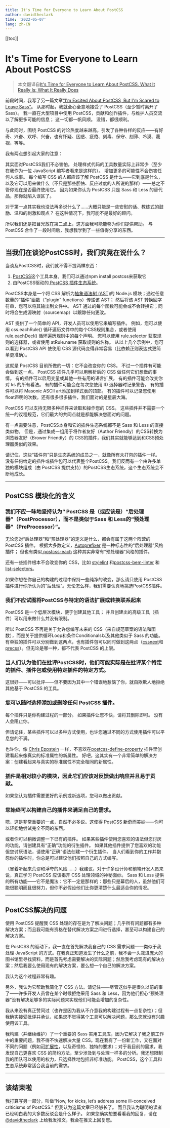 ```yaml
---
title: It's Time for Everyone to Learn About PostCSS
author: davidtheclark
time: '2022-05-07'
lang: zh-CN
---
```

[[toc]]
# It's Time for Everyone to Learn About PostCSS

> 本文翻译自[It's Time for Everyone to Learn About PostCSS. What It Really Is; What It Really Does](https://davidtheclark.com/its-time-for-everyone-to-learn-about-postcss/)

前段时间，我写了另一篇文章[“I'm Excited About PostCSS, But I'm Scared to Leave Sass”](https://davidtheclark.com/excited-about-postcss/)。 从那时起，我就全心全意地接受了 PostCSS（至少暂时离开了 Sass）。 我一直在大型项目中使用 PostCSS，贡献和创作插件，与维护人员交流以了解更多可能的信息； 这一切都一帆风顺。 没错，都很顺利。

与此同时，围绕 PostCSS 的讨论热度越来越高，引发了各种各样的反应——有好奇、兴奋、欢呼、兴奋，也有怀疑、困惑、疲倦、刻毒、保守、刻薄、冷漠、蔑视，等等。

我有两点想引起大家的注意：

其实面对PostCSS我们不必害怕。 处理样式代码的工具数量实际上非常少（至少在我作为一位 JavaScript 编写者看来是这样的）。 增加更多的可能性不会伤害任何人或事。
每个编写 CSS 的人都应该了解 PostCSS 是什么——它到底是什么，以及它可以用来做什么（不只是那些胆怯、反应过度的人所说的那样）——总之不管你现在是否最终使用它。 因为如果你认为 PostCSS 只是 Sass 和 Less 的替代品，那你就陷入误区了。

对于第一点其实我也没法再多说什么了……大概只能是一些安慰的话、教练式的鼓励、温和的刺激和观点？ 在这种情况下，我可能不是最好的顾问。

所以我们还是把目光放在第二点上，这方面我可能能够为你们提供帮助。 与 PostCSS 合作了一段时间后，我想我学到了一些值得分享的东西。

----

## 当我们在谈论PostCSS时，我们究竟在说什么？

当谈及PostCSS时，我们就不得不提两样东西：

1. [PostCSS](https://github.com/postcss/postcss)这个工具本身。我们可以通过npm install postcss来获取它
2. 由PostCSS驱动的[ PostCSS 插件生态系统](https://github.com/postcss/postcss#plugins)。

PostCSS本身是一个将 CSS 解析为[抽象语法树 (AST)](https://en.wikipedia.org/wiki/Abstract_syntax_tree)的 Node.js 模块；通过任意数量的“插件”函数（“plugin” functions）传递该 AST； 然后将该 AST 转换回字符串，您可以将其输出到文件中。 AST 通过的每个函数可能会或不会转换它；同时将会生成源映射（sourcemap）以跟踪任何更改。

AST 提供了一个简单的 API，开发人员可以使用它来编写插件。 例如，您可以使用 css.eachRule() 循环遍历文件中的每个CSS规则集合，或者使用 rule.eachDecl() 循环遍历规则中的每个声明。 您可以使用 rule.selector 获取规则的选择器，或者使用 atRule.name 获取规则的名称。 从以上几个示例中，您可以看到 PostCSS API 使使用 CSS 源代码变得非常容易（比依赖正则表达式更简单更准确）。

这就是 PostCSS 目前所做的一切：它不会改变你的 CSS。 不过一个插件有可能会做到这一点。 PostCSS 插件几乎可以用解析后的 CSS 做任何它们想做的事情。 有的插件可以启用变量或其他一些有用的语言扩展， 有的插件可能会改变你对 ks 的所有看法。 有的插件可能会在每次您使用 ID 选择器时记录警告。 有的插件可以将 Masonic ASCII  art添加到样式表的顶部。 有的插件可以记录您使用float声明的次数。还有很多很多插件，我们面对的是星辰大海。

PostCSS 可以支持无限多种插件来读取和操作您的 CSS。 这些插件并不需要一个统一的议程规范，它们最大的共同点就是都能解决您面对的问题。

有一点需要注意，PostCSS本身和它的插件生态系统都不是 Sass 和 Less 的直接类似物。 但是，通过集成一组用于将作者友好（Author Friendly）的CSS转换为浏览器友好（Brower Friendly）的 CSS的插件，我们其实就能够达到和CSS预处理器类似的效果。

请记住，这些“插件包”只是生态系统的成员之一，就像所有未打包的插件一样。 没有任何给定的插件或插件包可以代表整个PostCSS。我们反而有一个由许多单独的模块组成（由 PostCSS 提供支持）的PostCSS生态系统，这个生态系统会不断地成长。

----

## PostCSS 模块化的含义

### 我们不应一昧地坚持认为“ PostCSS 是（或应该是）“后处理器”（PostProcessor），而不是类似于Sass 和 Less的“预处理器”（PreProcessor）”。

无论您对“后处理器”和“预处理器”的定义是什么，都会有属于这两个阵营的 PostCSS 插件。 根据大多数定义，[Autoprefixer](https://github.com/postcss/autoprefixer) 是一种标志性的“后处理器”风格插件； 但也有类似[ postcss-each](https://github.com/outpunk/postcss-each) 这种其实非常有“预处理器”风格的插件。

还有一些插件根本不会改变你的 CSS，比如 [stylelint](https://stylelint.io/) 和[postcss-bem-linter](https://github.com/postcss/postcss-bem-linter) 和 [list-selectors](https://github.com/davidtheclark/list-selectors)。

如果你想在你自己的构建的过程中保持一些纯净的改变，那么请只使用 PostCSS 插件进行你所认为的“后处理”。无论怎么样，我们需要认真地挑选PostCSS插件。

### 我们不应试图将PostCSS与特定的语法扩展或转换联系起来

PostCSS 是一个低层次模块，便于创建其他工具； 并且创建出的高级工具（插件）可以用来做什么并没有限制。

所以 PostCSS 不再是关于允许您编写未来的 CSS（来自规范草案的语法和函数），而是关于提供循环Loop和条件Conditionals以及其他类似于 Sass 的功能。 有单独的插件可以分别做到这两点，也有插件包可以同时做到这两点（[cssnext](http://cssnext.io/)和[precss](https://github.com/jonathantneal/precss)）。但无论是哪一种，都不代表 PostCSS 的上限。

### 当人们认为他们在批评PostCSS时，他们可能实际是在批评某个特定的插件、插件包或使用特定插件的特定方式。

这很好——可以批评——但不要因为其中一个错误地惹恼了你，就自欺欺人地拒绝其他基于 PostCSS 的工具。

### 您可以随时选择添加或删除任何 PostCSS 插件。

每个插件只是你构建过程的一部分。 如果插件让您不快，请将其删除即可。 没有人会阻止你。

但请记住，某些插件可以以多种方式使用，也许您通过不同的方式使用插件可以平息您的不满。

也许你，像 [Chris Eppstein](https://twitter.com/chriseppstein/status/618515591582724096) 一样，不喜欢在[postcss-define-property](https://github.com/daleeidd/postcss-define-property) 插件里创建看起来像真实的标准属性的新属性。 好吧，这其实有一个非常简单的解决方案：创建看起来与真实的标准属性不完全相同的新属性。

### 插件是相对较小的模块，因此它们应该对反馈做出响应并且易于贡献。

如果您认为插件需要更好的示例或新选项，您可以做出贡献。

### 您始终可以构建自己的插件来满足自己的需求。

嗯，这是非常重要的一点，自然不必多说。这使得 PostCSS 新奇而美妙——你可以轻松地尝试完全不同的东西。

或者你可以稍微调整一下已有的插件。 如果某些插件使用您喜欢的语法但您讨厌的功能，请创建具有“正确”功能的衍生插件。 如果其他插件提供了您喜欢的功能但您讨厌语法，请使用“正确”语法创建一个衍生插件。 当人们看到你的工作并抱怨你的插件时，你总是可以建议他们按照自己的方式编写。

（冒着听起来荒谬和浮夸的风险……）我建议，对于许多设计师和前端开发人员来说，真正学习 PostCSS 应该揭开 CSS 处理领域的神秘面纱。 Sass 和 Less 提供的所有功能——它不是魔法：它不一定是那样的：那些只是幕后的人，虽然他们可能很聪明而且很努力，但你不必假设他们比你更清楚什么最适合你的情况。

----

## PostCSS解决的问题

使用 PostCSS 提醒我 CSS 处理的存在是为了解决问题；几乎所有问题都有多种解决方案；而且我可能有资格在替代解决方案之间进行选择，甚至可以构建自己的解决方案。

在 PostCSS 的驱动下，我一直在首先解决我自己的 CSS 需求问题——类似于我处理 JavaScript 的方式。在我真正知道发生了什么之前，我不会一头栽进庞大的图书馆里寻找资料，而是首先考虑需要解决的实际问题；然后我考虑现有的解决方案；然后我要么使用现有的解决方案，要么想一个自己的解决方案。

我认为这个过程非常有趣。

另外，我认为它帮助我简化了 CSS 方法。请记住——尽管这似乎是很久以前的事了——许多开发人员曾在某个时候拒绝采用 Sass 和 Less，因为他们担心“预处理器”没有解决足够多的实际问题来实现他们可能会增加的复杂性。

我从来没有真正赞同过（也许是因为我从不介意我的构建过程有一点复杂性）；但我确实接受批评并承认，如果您不觉得某个工具可以解决问题，那么您就没有兴趣使用该工具。

我构建（并继续维护）了一个重要的 Sass 实用工具库，因为它解决了我之前工作中的重要问题，我不得不快速解决大量 CSS。现在我有了一份新工作，又在面对不同的问题（例如[可扩展性](https://github.com/davidtheclark/scalable-css-reading-list)，以及奇怪的、独特的要求）；对于我目前的需求，我发现自己更喜欢 CSS 的简约方法，至少涉及到与处理一样多的分析。我还想限制我的团队可以使用的权力，只选择性地包括非标准功能。 PostCSS，这个工具和生态系统非常适合我当前的需求。

----

## 该结束啦

我打算写另一部分，叫做“Now, for kicks, let’s address some ill-conceived criticisms of PostCSS.”  但我认为这篇文章已经够长了。 而且我认为聪明的读者已经明白我的大多数反驳会是什么样子。 如果您确实想要看看我的回复，请在[@davidtheclark](https://twitter.com/davidtheclark) 上给我发推文，我会在推文上回复您。